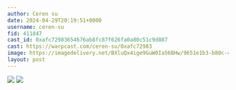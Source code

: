 ```yaml
---
author: Ceren su
date: 2024-04-29T20:19:51+0000
username: ceren-su
fid: 411847
cast_id: 0xafc72983654676ab8fc87f626fa0a80c51c9d887
cast: https://warpcast.com/ceren-su/0xafc72983
image: https://imagedelivery.net/BXluQx4ige9GuW0Ia56BHw/9651e1b3-b80c-44b3-6077-7c72b6f9ca00/original
layout: post
---
```

  

![](https://imagedelivery.net/BXluQx4ige9GuW0Ia56BHw/9651e1b3-b80c-44b3-6077-7c72b6f9ca00/original)
![](https://imagedelivery.net/BXluQx4ige9GuW0Ia56BHw/2c2512ce-4690-4a99-cfdc-df9b52d28600/original)
